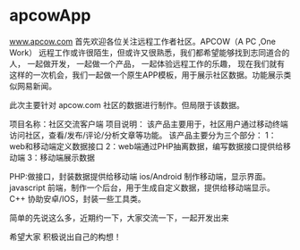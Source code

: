apcowApp
========
www.apcow.com
首先欢迎各位关注远程工作者社区。APCOW（A PC ,One Work）
远程工作或许很陌生，但或许又很熟悉，我们都希望能够找到志同道合的人，
一起做开发，
一起做一个产品，
一起体验远程工作的乐趣，
现在我们就有这样的一次机会，我们一起做一个原生APP模板，用于展示社区数据。功能展示类似网易新闻。

此次主要针对 apcow.com 社区的数据进行制作。但局限于该数据。

项目名称：社区交流客户端
项目说明：
该产品主要用于，社区用户通过移动终端访问社区，查看/发布/评论/分析文章等功能。
该产品主要分为三个部分：
1：web和移动端定义数据接口
2：web端通过PHP抽离数据，编写数据接口提供给移动端
3：移动端展示数据

PHP:做接口，封装数据提供给移动端
ios/Android 制作移动端，显示界面。
javascript 前端，制作一个后台，用于生成自定义数据，提供给移动端显示。
C++ 协助安卓/IOS，封装一些工具类。

简单的先说这么多，近期约一下，大家交流一下，一起开发出来

希望大家 积极说出自己的构想！
